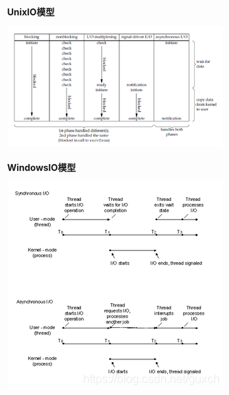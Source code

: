 
## UnixIO模型


![](image/2021-03-30-22-04-01.png)



## WindowsIO模型

![](image/2021-04-15-18-37-05.png)